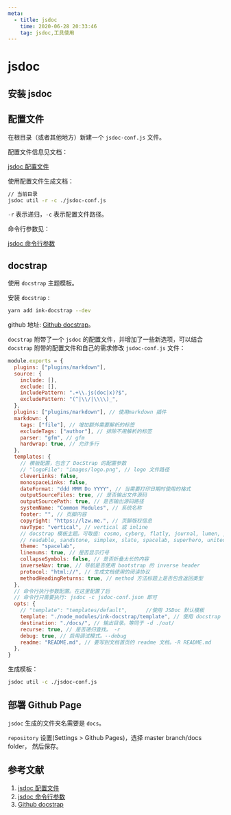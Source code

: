 ```yaml
---
meta:
  - title: jsdoc
    time: 2020-06-28 20:33:46
    tag: jsdoc,工具使用
---
```


# jsdoc

## 安装 jsdoc

## 配置文件

在根目录（或者其他地方）新建一个 `jsdoc-conf.js` 文件。

配置文件信息见文档：

[jsdoc 配置文件](https://jsdoc.zcopy.site/about-configuring-jsdoc.html)

使用配置文件生成文档：

```bash
// 当前目录
jsdoc util -r -c ./jsdoc-conf.js
```

<!-- more -->

`-r` 表示递归，`-c` 表示配置文件路径。

命令行参数见：

[jsdoc 命令行参数](https://jsdoc.zcopy.site/about-commandline.html)

## docstrap

使用 `docstrap` 主题模板。

安装 `docstrap` :

```bash
yarn add ink-docstrap --dev
```

github 地址: [Github docstrap](https://github.com/docstrap/docstrap)。

`docstrap` 附带了一个 `jsdoc` 的配置文件，并增加了一些新选项，可以结合 `docstrap` 附带的配置文件和自己的需求修改 `jsdoc-conf.js` 文件：

```js
module.exports = {
  plugins: ["plugins/markdown"],
  source: {
    include: [],
    exclude: [],
    includePattern: ".+\\.js(doc|x)?$",
    excludePattern: "(^|\\/|\\\\)_",
  },
  plugins: ["plugins/markdown"], // 使用markdown 插件
  markdown: {
    tags: ["file"], // 增加额外需要解析的标签
    excludeTags: ["author"], // 排除不用解析的标签
    parser: "gfm", // gfm
    hardwrap: true, // 允许多行
  },
  templates: {
    // 模板配置，包含了 DocStrap 的配置参数
    // "logoFile": "images/logo.png", // logo 文件路径
    cleverLinks: false,
    monospaceLinks: false,
    dateFormat: "ddd MMM Do YYYY", // 当需要打印日期时使用的格式
    outputSourceFiles: true, // 是否输出文件源码
    outputSourcePath: true, // 是否输出源码路径
    systemName: "Common Modules", // 系统名称
    footer: "", // 页脚内容
    copyright: "https://lzw.me.", // 页脚版权信息
    navType: "vertical", // vertical 或 inline
    // docstrap 模板主题。可取值: cosmo, cyborg, flatly, journal, lumen, paper,
    // readable, sandstone, simplex, slate, spacelab, superhero, united, yeti
    theme: "spacelab",
    linenums: true, // 是否显示行号
    collapseSymbols: false, // 是否折叠太长的内容
    inverseNav: true, // 导航是否使用 bootstrap 的 inverse header
    protocol: "html://", // 生成文档使用的阅读协议
    methodHeadingReturns: true, // method 方法标题上是否包含返回类型
  },
  // 命令行执行参数配置。在这里配置了后
  // 命令行只需要执行: jsdoc -c jsdoc-conf.json 即可
  opts: {
    // "template": "templates/default",      //使用 JSDoc 默认模板
    template: "./node_modules/ink-docstrap/template", // 使用 docstrap 模板
    destination: "./docs/", // 输出目录。等同于 -d ./out/
    recurse: true, // 是否递归查找。 -r
    debug: true, // 启用调试模式。--debug
    readme: "README.md", // 要写到文档首页的 readme 文档。-R README.md
  },
}
```

生成模板：

```bash
jsdoc util -c ./jsdoc-conf.js
```

## 部署 Github Page

`jsdoc` 生成的文件夹名需要是 `docs`。

`repository` 设置(Settings > Github Pages)，选择 master branch/docs folder， 然后保存。

## 参考文献

1. [jsdoc 配置文件](https://jsdoc.zcopy.site/about-configuring-jsdoc.html)
2. [jsdoc 命令行参数](https://jsdoc.zcopy.site/about-commandline.html)
3. [Github docstrap](https://github.com/docstrap/docstrap)
